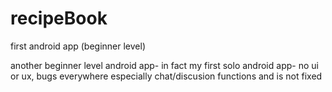 # recipeBook
first android app (beginner level)

another beginner level android app- 
in fact my first solo android app-
no ui or ux, 
bugs everywhere 
especially chat/discusion functions and is not fixed
